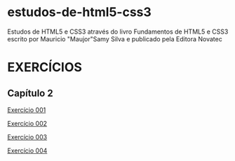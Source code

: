 # estudos-de-html5-css3
 <p>Estudos de HTML5 e CSS3 através do livro Fundamentos de HTML5 e CSS3 escrito por Mauricio "Maujor"Samy Silva e publicado pela Editora Novatec</p>
<h1> EXERCÍCIOS</h1>

<h2>Capítulo 2</h2>

<p><a href=" https://dinaeldomingos.github.io/estudos-de-html5-css3/Capitulo2/documento_html_minimo.html">Exercício 001</a></p>
<p><a href=" https://dinaeldomingos.github.io/estudos-de-html5-css3/Capitulo2/minha_primeira_pagina_web.html">Exercício 002</a></p>
<p><a href=" https://dinaeldomingos.github.io/estudos-de-html5-css3/Capitulo2/quebras_de_linha_na_html.html">Exercício 003</a></p>
<p><a href=" https://dinaeldomingos.github.io/estudos-de-html5-css3/Capitulo2/seis_niveis_de_cabecalho.html">Exercício 004</a></p>